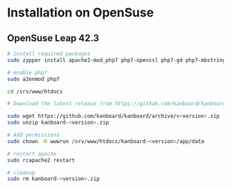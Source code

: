 Installation on OpenSuse
========================

OpenSuse Leap 42.3
------------------

```bash
# install required packages
sudo zypper install apache2-mod_php7 php7-openssl php7-gd php7-mbstring php7-mcrypt php7-mysql php7-xmlrpc php7-ctype php7-json

# enable php7
sudo a2enmod php7

cd /srv/www/htdocs

# Download the latest release from https://github.com/kanboard/kanboard/releases

sudo wget https://github.com/kanboard/kanboard/archive/v<version>.zip
sudo unzip kanboard-<version>.zip

# Add permissions
sudo chown -R wwwrun /srv/www/htdocs/kanboard-<version>/app/data

# restart apache
sudo rcapache2 restart

# cleanup
sudo rm kanboard-<version>.zip
```

